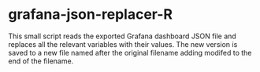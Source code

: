 # grafana-json-replacer-R
This small script reads the exported Grafana dashboard JSON file and replaces all the relevant variables with their values. The new version is saved to a new file named after the original filename adding modifed to the end of the filename.
